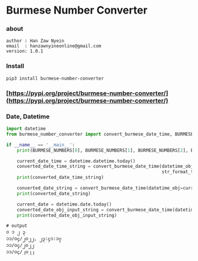 # Burmese Number Converter

### about

    author : Han Zaw Nyein
    email  : hanzawnyineonline@gmail.com
    version: 1.0.1

### Install

    pip3 install burmese-number-converter

### [https://pypi.org/project/burmese-number-converter/](https://pypi.org/project/burmese-number-converter/)

### Date, Datetime

```python
import datetime
from burmese_number_converter import convert_burmese_date_time, BURMESE_NUMBERS

if __name__ == '__main__':
    print(BURMESE_NUMBERS[0], BURMESE_NUMBERS[1], BURMESE_NUMBERS[2], BURMESE_NUMBERS[3])

    current_date_time = datetime.datetime.today()
    converted_date_time_string = convert_burmese_date_time(datetime_obj=current_date_time,
                                                           str_format_time="%m/%d/%Y, %H:%M:%S")
    print(converted_date_time_string)

    converted_date_string = convert_burmese_date_time(datetime_obj=current_date_time, str_format_time="%m/%d/%Y")
    print(converted_date_string)

    current_date = datetime.date.today()
    converted_date_obj_input_string = convert_burmese_date_time(datetime_obj=current_date, str_format_time="%m/%d/%Y")
    print(converted_date_obj_input_string)

```

```text
# output
၀ ၁ ၂ ၃
၁၁/၀၄/၂၀၂၂, ၂၃:၄၁:၁၇
၁၁/၀၄/၂၀၂၂
၁၁/၀၄/၂၀၂၂
```